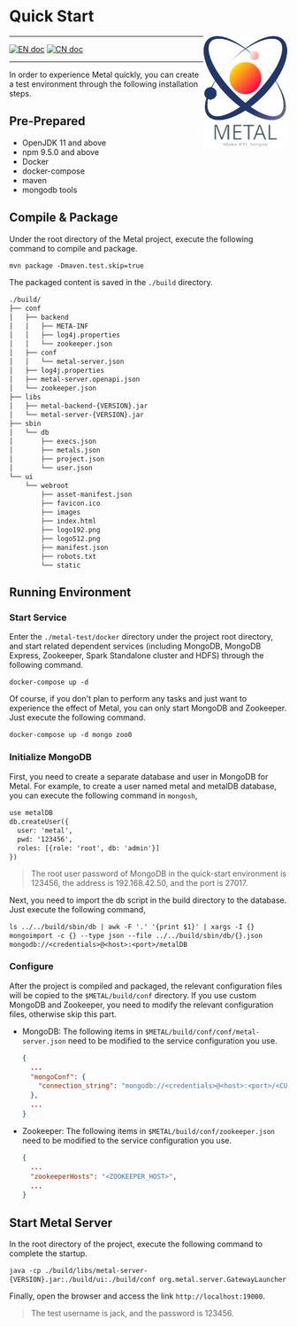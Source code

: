 # Quick Start

<img src="/metal-ui/public/images/metal_logo.svg" alt="metal logo" height="200px" align="right" />

---

[![EN doc](https://img.shields.io/badge/document-English-blue.svg)](/doc/Quick_Start.md) [![CN doc](https://img.shields.io/badge/document-Chinese-yellow.svg)](/doc/Quick_Start_cn.md)

---

In order to experience Metal quickly, you can create a test environment through the following installation steps.

## Pre-Prepared
- OpenJDK 11 and above
- npm 9.5.0 and above
- Docker
- docker-compose
- maven
- mongodb tools

## Compile & Package

Under the root directory of the Metal project, execute the following command to compile and package.
```shell
mvn package -Dmaven.test.skip=true
```
The packaged content is saved in the `./build` directory.
```shell
./build/
├── conf
│   ├── backend
│   │   ├── META-INF
│   │   ├── log4j.properties
│   │   └── zookeeper.json
│   ├── conf
│   │   └── metal-server.json
│   ├── log4j.properties
│   ├── metal-server.openapi.json
│   └── zookeeper.json
├── libs
│   ├── metal-backend-{VERSION}.jar
│   └── metal-server-{VERSION}.jar
├── sbin
│   └── db
│       ├── execs.json
│       ├── metals.json
│       ├── project.json
│       └── user.json
└── ui
    └── webroot
        ├── asset-manifest.json
        ├── favicon.ico
        ├── images
        ├── index.html
        ├── logo192.png
        ├── logo512.png
        ├── manifest.json
        ├── robots.txt
        └── static
```
## Running Environment
### Start Service
Enter the `./metal-test/docker` directory under the project root directory, and start related dependent services (including MongoDB, MongoDB Express, Zookeeper, Spark Standalone cluster and HDFS) through the following command.
```shell
docker-compose up -d
```
Of course, if you don't plan to perform any tasks and just want to experience the effect of Metal, you can only start MongoDB and Zookeeper. Just execute the following command.
```shell
docker-compose up -d mongo zoo0
```
### Initialize MongoDB
First, you need to create a separate database and user in MongoDB for Metal. For example, to create a user named metal and metalDB database, you can execute the following command in `mongosh`,
```shell
use metalDB
db.createUser({
  user: 'metal', 
  pwd: '123456', 
  roles: [{role: 'root', db: 'admin'}]
})
```
> The root user password of MongoDB in the quick-start environment is 123456, the address is 192.168.42.50, and the port is 27017.

Next, you need to import the db script in the build directory to the database. Just execute the following command,
```shell
ls ../../build/sbin/db | awk -F '.' '{print $1}' | xargs -I {} mongoimport -c {} --type json --file ../../build/sbin/db/{}.json mongodb://<credentials>@<host>:<port>/metalDB
```
### Configure
After the project is compiled and packaged, the relevant configuration files will be copied to the `$METAL/build/conf` directory. If you use custom MongoDB and Zookeeper, you need to modify the relevant configuration files, otherwise skip this part.
- MongoDB: The following items in `$METAL/build/conf/conf/metal-server.json` need to be modified to the service configuration you use.
  ```json
  {
    ...
    "mongoConf": {
      "connection_string": "mongodb://<credentials>@<host>:<port>/<CUSTOM_DB>"
    },
    ...
  }
  ```

- Zookeeper: The following items in `$METAL/build/conf/zookeeper.json` need to be modified to the service configuration you use.
  ```json
  {
    ...
    "zookeeperHosts": "<ZOOKEEPER_HOST>",
    ...
  }
  ```

## Start Metal Server
In the root directory of the project, execute the following command to complete the startup.
```shell
java -cp ./build/libs/metal-server-{VERSION}.jar:./build/ui:./build/conf org.metal.server.GatewayLauncher
```
Finally, open the browser and access the link `http://localhost:19000`.
> The test username is jack, and the password is 123456.
